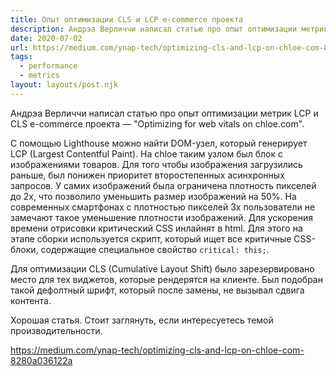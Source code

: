 ```yaml
---
title: Опыт оптимизации CLS и LCP e-commerce проекта
description: Андрэа Верличчи написал статью про опыт оптимизации метрик LCP и CLS e-commerce проекта
date: 2020-07-02
url: https://medium.com/ynap-tech/optimizing-cls-and-lcp-on-chloe-com-8280a036122a
tags:
  - performance
  - metrics
layout: layouts/post.njk
---
```

Андрэа Верличчи написал статью про опыт оптимизации метрик LCP и CLS e-commerce проекта — "Optimizing for web vitals on chloe.com".

С помощью Lighthouse можно найти DOM-узел, который генерирует LCP (Largest Contentful Paint). На chloe таким узлом был блок с изображениями товаров. Для того чтобы изображения загрузились раньше, был понижен приоритет второстепенных асинхронных запросов. У самих изображений была ограничена плотность пикселей до 2x, что позволило уменьшить размер изображений на 50%. На современных смартфонах с плотностью пикселей 3x пользователи не замечают такое уменьшение плотности изображений. Для ускорения времени отрисовки критический CSS инлайнят в html. Для этого на этапе сборки используется скрипт, который ищет все критичные CSS-блоки, содержащие специальное свойство `critical: this;`.

Для оптимизации CLS (Cumulative Layout Shift) было зарезервировано место для тех виджетов, которые рендерятся на клиенте. Был подобран такой дефолтный шрифт, который после замены, не вызывал сдвига контента.

Хорошая статья. Стоит заглянуть, если интересуетесь темой производительности.

https://medium.com/ynap-tech/optimizing-cls-and-lcp-on-chloe-com-8280a036122a

